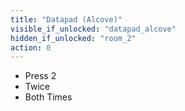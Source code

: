 ```yaml
---
title: "Datapad (Alcove)"
visible_if_unlocked: "datapad_alcove"
hidden_if_unlocked: "room_2"
action: 0
---
```


* Press 2
* Twice
* Both Times